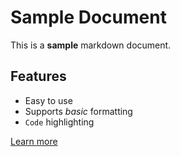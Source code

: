 # Sample Document

This is a **sample** markdown document.

## Features

- Easy to use
- Supports *basic* formatting
- `Code` highlighting

[Learn more](https://github.com/RohanDevOps/markdown-to-html)